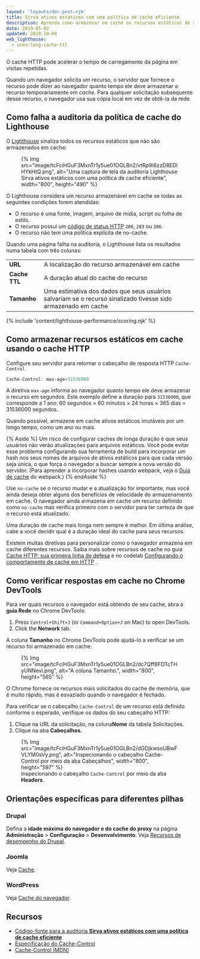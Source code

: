 ```yaml
---
layout: 'layouts/doc-post.njk'
title: Sirva ativos estáticos com uma política de cache eficiente
description: Aprenda como armazenar em cache os recursos estáticos de sua página web pode melhorar o desempenho e confiabilidade para visitantes recorrentes.
date: 2019-05-02
updated: 2019-10-04
web_lighthouse:
  - uses-long-cache-ttl
---
```


O cache HTTP pode acelerar o tempo de carregamento da página em visitas repetidas.

Quando um navegador solicita um recurso, o servidor que fornece o recurso pode dizer ao navegador quanto tempo ele deve armazenar o recurso temporariamente *em cache*. Para qualquer solicitação subsequente desse recurso, o navegador usa sua cópia local em vez de obtê-la da rede.

## Como falha a auditoria da política de cache do Lighthouse

O [Lighthouse](https://developers.google.com/web/tools/lighthouse/) sinaliza todos os recursos estáticos que não são armazenados em cache:

<figure>   {% Img src="image/tcFciHGuF3MxnTr1y5ue01OGLBn2/vtRp9i6zzD8EDlHYkHtQ.png", alt="Uma captura de tela da auditoria Lighthouse Sirva ativos estáticos com uma política de cache eficiente", width="800", height="490" %}</figure>

O Lighthouse considera um recurso armazenável em cache se todas as seguintes condições forem atendidas:

- O recurso é uma fonte, imagem, arquivo de mídia, script ou folha de estilo.
- O recurso possui um [código de status HTTP](https://developer.mozilla.org/docs/Web/HTTP/Status) `200`, `203` ou `206`.
- O recurso não tem uma política explícita de no-cache.

Quando uma página falha na auditoria, o Lighthouse lista os resultados numa tabela com três colunas:

<div class="table-wrapper scrollbar">
  <table>
    <tbody>
      <tr>
        <td><strong>URL</strong></td>
        <td>A localização do recurso armazenável em cache</td>
      </tr>
      <tr>
        <td><strong>Cache TTL</strong></td>
        <td>A duração atual do cache do recurso</td>
      </tr>
      <tr>
        <td><strong>Tamanho</strong></td>
        <td>Uma estimativa dos dados que seus usuários salvariam se o recurso sinalizado tivesse sido armazenado em cache</td>
      </tr>
    </tbody>
  </table>
</div>

{% include 'content/lighthouse-performance/scoring.njk' %}

## Como armazenar recursos estáticos em cache usando o cache HTTP

Configure seu servidor para retornar o cabeçalho de resposta HTTP `Cache-Control`

```js
Cache-Control: max-age=31536000
```

A diretiva `max-age` informa ao navegador quanto tempo ele deve armazenar o recurso em segundos. Este exemplo define a duração para `31536000`, que corresponde a 1 ano: 60 segundos × 60 minutos × 24 horas × 365 dias = 31536000 segundos.

Quando possível, armazene em cache ativos estáticos imutáveis por um longo tempo, como um ano ou mais.

{% Aside %} Um risco de configurar caches de longa duração é que seus usuários não verão atualizações para arquivos estáticos. Você pode evitar esse problema configurando sua ferramenta de build para incorporar um hash nos seus nomes de arquivos de ativos estáticos para que cada versão seja única, o que força o navegador a buscar sempre a nova versão do servidor. (Para aprender a incorporar hashes usando webpack, veja o [Guia de cache](https://webpack.js.org/guides/caching/) do webpack.) {% endAside %}

Use `no-cache` se o recurso mudar e a atualização for importante, mas você ainda deseja obter alguns dos benefícios de velocidade do armazenamento em cache. O navegador ainda armazena em cache um recurso definido como `no-cache` mas verifica primeiro com o servidor para ter certeza de que o recurso está atualizado.

Uma duração de cache mais longa nem sempre é melhor. Em última análise, cabe a você decidir qual é a duração ideal do cache para seus recursos.

Existem muitas diretivas para personalizar como o navegador armazena em cache diferentes recursos. Saiba mais sobre recursos de cache no guia [Cache HTTP: sua primeira linha de defesa](https://web.dev/http-cache/) e no codelab [Configurando o comportamento de cache em HTTP](https://web.dev/codelab-http-cache/) .

## Como verificar respostas em cache no Chrome DevTools

Para ver quais recursos o navegador está obtendo de seu cache, abra a **guia Rede** no Chrome DevTools:

[comment]: <> (The following list was a shortcode from web.dev, but it was not translated from English for any language.)
1. Press <code><kbd>Control</kbd>+<kbd>Shift</kbd>+<kbd>J</kbd></code> (or <code><kbd>Command</kbd>+<kbd>Option</kbd>+<kbd>J</kbd></code> on Mac) to open DevTools.
2. Click the **Network** tab.

A coluna **Tamanho** no Chrome DevTools pode ajudá-lo a verificar se um recurso foi armazenado em cache:

<figure>   {% Img src="image/tcFciHGuF3MxnTr1y5ue01OGLBn2/dc7QffBFDTcTHyUNNevi.png", alt="A coluna Tamanho.", width="800", height="565" %}</figure>

O Chrome fornece os recursos mais solicitados do cache de memória, que é muito rápido, mas é esvaziado quando o navegador é fechado.

Para verificar se o cabeçalho `Cache-Control` de um recurso está definido conforme o esperado, verifique os dados do seu cabeçalho HTTP:

1. Clique na URL da solicitação, na coluna**Nome** da tabela Solicitações.
2. Clique na aba **Cabeçalhos.**

<figure>   {% Img src="image/tcFciHGuF3MxnTr1y5ue01OGLBn2/dGDjkwsoUBwFVLYM0sVy.png", alt="Inspecionando o cabeçalho Cache-Control por meio da aba Cabeçalhos", width="800", height="597" %}   <figcaption>     Inspecionando o cabeçalho <code>Cache-Control</code> por meio da aba <b>Headers</b>.   </figcaption></figure>

## Orientações específicas para diferentes pilhas

### Drupal

Defina a **idade máxima do navegador e do cache do proxy** na página **Administração** &gt; **Configuração** &gt; **Desenvolvimento**. Veja [Recursos de desempenho do Drupal](https://www.drupal.org/docs/7/managing-site-performance-and-scalability/caching-to-improve-performance/caching-overview#s-drupal-performance-resources).

### Joomla

Veja [Cache](https://docs.joomla.org/Cache).

### WordPress

Veja [Cache do navegador](https://wordpress.org/support/article/optimization/#browser-caching).

## Recursos

- [Código-fonte para a auditoria **Sirva ativos estáticos com uma política de cache eficiente**](https://github.com/GoogleChrome/lighthouse/blob/master/lighthouse-core/audits/byte-efficiency/uses-long-cache-ttl.js)
- [Especificação do Cache-Control](https://www.w3.org/Protocols/rfc2616/rfc2616-sec14.html#sec14.9)
- [Cache-Control (MDN)](https://developer.mozilla.org/docs/Web/HTTP/Headers/Cache-Control)

